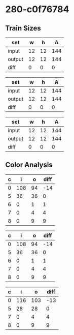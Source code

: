 # 280-c0f76784
## Train Sizes

|set|w|h|A|
|---|---|---|---|
|input|12|12|144|
|output|12|12|144|
|diff|0|0|0|


|set|w|h|A|
|---|---|---|---|
|input|12|12|144|
|output|12|12|144|
|diff|0|0|0|


|set|w|h|A|
|---|---|---|---|
|input|12|12|144|
|output|12|12|144|
|diff|0|0|0|


## Color Analysis

|c|i|o|diff|
|---|---|---|---|
|0|108|94|-14|
|5|36|36|0|
|6|0|1|1|
|7|0|4|4|
|8|0|9|9|


|c|i|o|diff|
|---|---|---|---|
|0|108|94|-14|
|5|36|36|0|
|6|0|1|1|
|7|0|4|4|
|8|0|9|9|


|c|i|o|diff|
|---|---|---|---|
|0|116|103|-13|
|5|28|28|0|
|7|0|4|4|
|8|0|9|9|

